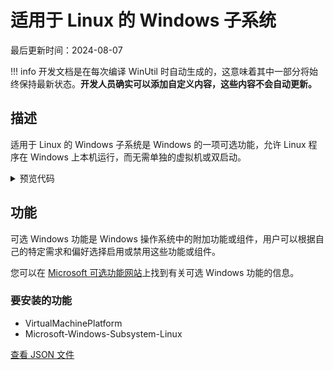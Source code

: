 # 适用于 Linux 的 Windows 子系统

最后更新时间：2024-08-07


!!! info
     开发文档是在每次编译 WinUtil 时自动生成的，这意味着其中一部分将始终保持最新状态。**开发人员确实可以添加自定义内容，这些内容不会自动更新。**
## 描述

适用于 Linux 的 Windows 子系统是 Windows 的一项可选功能，允许 Linux 程序在 Windows 上本机运行，而无需单独的虚拟机或双启动。

<!-- BEGIN CUSTOM CONTENT -->

<!-- END CUSTOM CONTENT -->

<details>
<summary>预览代码</summary>

```json
{
  "Content": "Windows Subsystem for Linux",
  "Description": "Windows Subsystem for Linux is an optional feature of Windows that allows Linux programs to run natively on Windows without the need for a separate virtual machine or dual booting.",
  "category": "Features",
  "panel": "1",
  "Order": "a020_",
  "feature": [
    "VirtualMachinePlatform",
    "Microsoft-Windows-Subsystem-Linux"
  ],
  "InvokeScript": [],
  "link": "https://christitustech.github.io/winutil/dev/features/Features/wsl"
}
```

</details>

## 功能


可选 Windows 功能是 Windows 操作系统中的附加功能或组件，用户可以根据自己的特定需求和偏好选择启用或禁用这些功能或组件。


您可以在 [Microsoft 可选功能网站](https://learn.microsoft.com/zh-cn/windows/client-management/client-tools/add-remove-hide-features?pivots=windows-11)上找到有关可选 Windows 功能的信息。

### 要安装的功能
- VirtualMachinePlatform
- Microsoft-Windows-Subsystem-Linux


<!-- BEGIN SECOND CUSTOM CONTENT -->

<!-- END SECOND CUSTOM CONTENT -->


[查看 JSON 文件](https://github.com/ChrisTitusTech/winutil/tree/main/config/feature.json)
